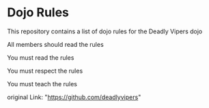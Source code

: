 Dojo Rules
==========

This repository contains a list of dojo rules for the Deadly Vipers dojo

All members should read the rules 

You must read the rules

You must respect the rules

You must teach the rules

original Link: "https://github.com/deadlyvipers"